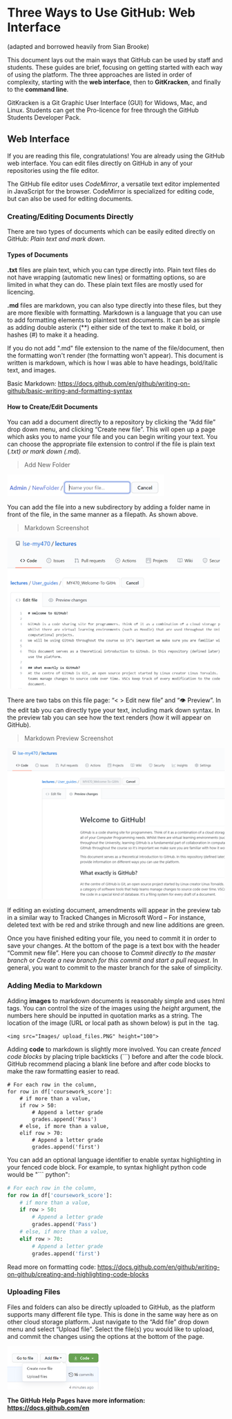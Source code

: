 # Three Ways to Use GitHub: Web Interface

(adapted and borrowed heavily from Sian Brooke)

This document lays out the main ways that GitHub can be used by staff and students. These guides are brief, focusing on getting started with each way of using the platform. The three approaches are listed in order of complexity, starting with the **web interface**, then to **GitKracken**, and finally to the **command line**. 

GitKracken is a Git Graphic User Interface (GUI) for Widows, Mac, and Linux. Students can get the Pro-licence for free through the GitHub Students Developer Pack.

## Web Interface
If you are reading this file, congratulations! You are already using the GitHub web interface. You can edit files directly on GitHub in any of your repositories using the file editor. 

The GitHub file editor uses *CodeMirror*, a versatile text editor implemented in JavaScript for the browser. CodeMirror is specialized for editing code, but can also be used for editing documents. 

### Creating/Editing Documents Directly
There are two types of documents which can be easily edited directly on GitHub: *Plain text and mark down*. 

#### Types of Documents
**.txt** files are plain text, which you can type directly into. Plain text files do not have wrapping (automatic new lines) or formatting options, so are limited in what they can do. These plain text files are mostly used for licencing. 

**.md** files are markdown, you can also type directly into these files, but they are more flexible with formatting. Markdown is a language that you can use to add formatting elements to plaintext text documents. It can be as simple as adding double asterix (**) either side of the text to make it bold, or hashes (#) to make it a heading.

If you do not add ".md" file extension to the name of the file/document, then the formatting won't render (the formatting won't appear). This document is written is markdown, which is how I was able to have headings, bold/italic text, and images.

Basic Markdown: https://docs.github.com/en/github/writing-on-github/basic-writing-and-formatting-syntax

#### How to Create/Edit Documents
You can add a document directly to a repository by clicking the “Add file” drop down menu, and clicking “Create new file”. This will open up a page which asks you to name your file and you can begin writing your text. You can choose the appropriate file extension to control if the file is plain text (*.txt) or mark down (*.md). 

> Add New Folder
<img src="Images/new_folder.PNG" height="50">


You can add the file into a new subdirectory by adding a folder name in front of the file, in the same manner as a filepath. As shown above.

> Markdown Screenshot

<img src="Images/markdown_screenshot.PNG" height="350">

There are two tabs on this file page: “< > Edit new file” and “👁️ Preview”. In the edit tab you can directly type your text, including mark down syntax. In the preview tab you can see how the text renders (how it will appear on GitHub). 

> Markdown Preview Screenshot

<img src="Images/preview_markdown_screenshot.PNG" height="350">

If editing an existing document, amendments will appear in the preview tab in a similar way to Tracked Changes in Microsoft Word – For instance, deleted text with be red and strike through and new line additions are green.

Once you have finished editing your file, you need to commit it in order to save your changes. At the bottom of the page is a text box with the header “Commit new file”. Here you can choose to *Commit directly to the master branch* or *Create a new branch for this commit and start a pull request*. In general, you want to commit to the master branch for the sake of simplicity.

### Adding Media to Markdown
Adding **images** to markdown documents is reasonably simple and uses html tags. You can control the size of the images using the *height* argument, the numbers here should be inputted in quotation marks as a string. The location of the image (URL or local path as shown below) is put in the <img> tag.
``` 
<img src="Images/ upload_files.PNG" height="100">
 ``` 
Adding **code** to markdown is slightly more involved. You can create *fenced code blocks* by placing triple backticks (\`\`\`) before and after the code block. GitHub recommend placing a blank line before and after code blocks to make the raw formatting easier to read.

```
# For each row in the column,
for row in df['coursework_score']:
    # if more than a value,
    if row > 50:
        # Append a letter grade
        grades.append('Pass')
    # else, if more than a value,
    elif row > 70:
        # Append a letter grade
        grades.append('first')
```

You can add an optional language identifier to enable syntax highlighting in your fenced code block. For example, to syntax highlight python code would be "\`\`\` python":

``` python
# For each row in the column,
for row in df['coursework_score']:
    # if more than a value,
    if row > 50:
        # Append a letter grade
        grades.append('Pass')
    # else, if more than a value,
    elif row > 70:
        # Append a letter grade
        grades.append('first')
```
Read more on formatting code: https://docs.github.com/en/github/writing-on-github/creating-and-highlighting-code-blocks

### Uploading Files
Files and folders can also be directly uploaded to GitHub, as the platform supports many different file type. This is done in the same way here as on other cloud storage platform. Just navigate to the “Add file” drop down menu and select “Upload file”. Select the file(s) you would like to upload, and commit the changes using the options at the bottom of the page.

<img src="Images/upload_files.PNG" height="100">

**The GitHub Help Pages have more information: https://docs.github.com/en**


